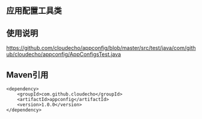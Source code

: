 应用配置工具类
----------

使用说明 
------

https://github.com/cloudecho/appconfig/blob/master/src/test/java/com/github/cloudecho/appconfig/AppConfigsTest.java

Maven引用
--------
	<dependency>
		<groupId>com.github.cloudecho</groupId>
		<artifactId>appconfig</artifactId>
		<version>1.0.0</version>
	</dependency>